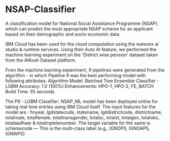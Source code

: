 # NSAP-Classifier
A classification model for National Social Assistance Programme (NSAP), which can predict the most appropriate NSAP scheme for an applicant based on their demographic and socio-economic data.

IBM Cloud has been used for the cloud computation using the watsonx ai studio & runtime services. Using their Auto AI feature, we performed the machine learning experiment on the 'District wise pension' dataset taken from the AIKosh Dataset platform.

From the machine learning experiment, 9 pipelines were generated from the algorithm - in which Pipeline 9 was the best performing model with following attributes: 
Algorithm Model: Batched Tree Ensemble Classifier - LGBM
Accuracy: 1.0 (100%)
Enhancements: HPO-1, HPO-2, FE, BATCH
Build Time: 35 seconds

The P9 - LGBM Classifier: NSAP_ML model has been deployed online for taking real time entries using IBM Cloud itself. The input features for the model are : finyear, lgdstatecode, statename, lgddistrictcode, districtname, totalmale, totalfemale, totaltransgender, totalsc, totalst, totalgen, totalobc, totalaadhaar & totalmpbilenumber. The target variable for the same is schemecode — This is the multi-class label (e.g., IGNDPS, IGNOAPS, IGNWPS)

